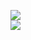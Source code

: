 [![](https://img.shields.io/badge/Made%20With-Github%20Spray-lightgrey.svg?style=for-the-badge&logo=github)](https://github.com/Annihil/github-spray#27905)  
[![](https://i.imgur.com/2DrTn0Z.gif)](https://github.com/Annihil/github-spray)